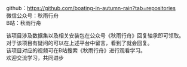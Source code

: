 github：https://github.com/boating-in-autumn-rain?tab=repositories  
微信公众号：秋雨行舟  
B站：秋雨行舟

该项目涉及数据集以及相关安装包在公众号《秋雨行舟》回复轴承即可领取。  
对于该项目有疑问的可以在上述平台中留言，看到了就会回复。  
该项目对应的视频可在B站搜索《秋雨行舟》进行观看学习。  
欢迎交流学习，共同进步  

